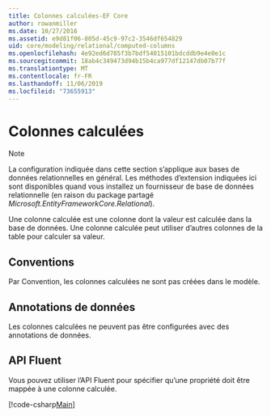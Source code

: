 ```yaml
---
title: Colonnes calculées-EF Core
author: rowanmiller
ms.date: 10/27/2016
ms.assetid: e9d81f06-805d-45c9-97c2-3546df654829
uid: core/modeling/relational/computed-columns
ms.openlocfilehash: 4e92ed6d785f3b7bdf54015101bdcddb9e4e0e1c
ms.sourcegitcommit: 18ab4c349473d94b15b4ca977df12147db07b77f
ms.translationtype: MT
ms.contentlocale: fr-FR
ms.lasthandoff: 11/06/2019
ms.locfileid: "73655913"
---
```

# <a name="computed-columns"></a>Colonnes calculées

> [!NOTE]  
> La configuration indiquée dans cette section s’applique aux bases de données relationnelles en général. Les méthodes d’extension indiquées ici sont disponibles quand vous installez un fournisseur de base de données relationnelle (en raison du package partagé *Microsoft.EntityFrameworkCore.Relational*).

Une colonne calculée est une colonne dont la valeur est calculée dans la base de données. Une colonne calculée peut utiliser d’autres colonnes de la table pour calculer sa valeur.

## <a name="conventions"></a>Conventions

Par Convention, les colonnes calculées ne sont pas créées dans le modèle.

## <a name="data-annotations"></a>Annotations de données

Les colonnes calculées ne peuvent pas être configurées avec des annotations de données.

## <a name="fluent-api"></a>API Fluent

Vous pouvez utiliser l’API Fluent pour spécifier qu’une propriété doit être mappée à une colonne calculée.

[!code-csharp[Main](../../../../samples/core/Modeling/FluentAPI/Relational/ComputedColumn.cs?name=ComputedColumn&highlight=9)]
